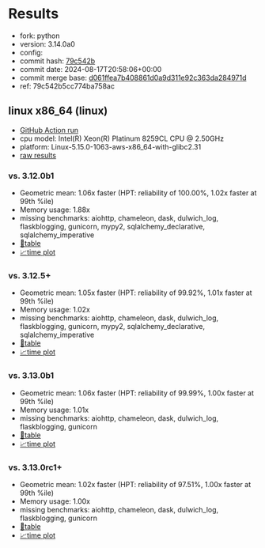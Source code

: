 # Results

- fork: python
- version: 3.14.0a0
- config: 
- commit hash: [79c542b](https://github.com/python/cpython/commit/79c542b)
- commit date: 2024-08-17T20:58:06+00:00
- commit merge base: [d061ffea7b408861d0a9d311e92c363da284971d](https://github.com/python/cpython/commit/d061ffea7b408861d0a9d311e92c363da284971d)
- ref: 79c542b5cc774ba758ac

## linux x86_64 (linux)

- [GitHub Action run](https://github.com/facebookexperimental/free-threading-benchmarking/actions/runs/10436205116)
- cpu model: Intel(R) Xeon(R) Platinum 8259CL CPU @ 2.50GHz
- platform: Linux-5.15.0-1063-aws-x86_64-with-glibc2.31
- [raw results](bm-20240817-linux-x86_64-python-79c542b5cc774ba758ac-3.14.0a0-79c542b.json)

### vs. 3.12.0b1

- Geometric mean: 1.06x faster (HPT: reliability of 100.00%, 1.02x faster at 99th %ile)
- Memory usage: 1.88x
- missing benchmarks: aiohttp, chameleon, dask, dulwich_log, flaskblogging, gunicorn, mypy2, sqlalchemy_declarative, sqlalchemy_imperative
- [📄table](bm-20240817-linux-x86_64-python-79c542b5cc774ba758ac-3.14.0a0-79c542b-vs-3.12.0b1.md)
- [📈time plot](bm-20240817-linux-x86_64-python-79c542b5cc774ba758ac-3.14.0a0-79c542b-vs-3.12.0b1.svg)

### vs. 3.12.5+

- Geometric mean: 1.05x faster (HPT: reliability of 99.92%, 1.01x faster at 99th %ile)
- Memory usage: 1.02x
- missing benchmarks: aiohttp, chameleon, dask, dulwich_log, flaskblogging, gunicorn, mypy2, sqlalchemy_declarative, sqlalchemy_imperative
- [📄table](bm-20240817-linux-x86_64-python-79c542b5cc774ba758ac-3.14.0a0-79c542b-vs-3.12.5%2B.md)
- [📈time plot](bm-20240817-linux-x86_64-python-79c542b5cc774ba758ac-3.14.0a0-79c542b-vs-3.12.5%2B.svg)

### vs. 3.13.0b1

- Geometric mean: 1.06x faster (HPT: reliability of 99.99%, 1.00x faster at 99th %ile)
- Memory usage: 1.01x
- missing benchmarks: aiohttp, chameleon, dask, dulwich_log, flaskblogging, gunicorn
- [📄table](bm-20240817-linux-x86_64-python-79c542b5cc774ba758ac-3.14.0a0-79c542b-vs-3.13.0b1.md)
- [📈time plot](bm-20240817-linux-x86_64-python-79c542b5cc774ba758ac-3.14.0a0-79c542b-vs-3.13.0b1.svg)

### vs. 3.13.0rc1+

- Geometric mean: 1.02x faster (HPT: reliability of 97.51%, 1.00x faster at 99th %ile)
- Memory usage: 1.00x
- missing benchmarks: aiohttp, chameleon, dask, dulwich_log, flaskblogging, gunicorn
- [📄table](bm-20240817-linux-x86_64-python-79c542b5cc774ba758ac-3.14.0a0-79c542b-vs-3.13.0rc1%2B.md)
- [📈time plot](bm-20240817-linux-x86_64-python-79c542b5cc774ba758ac-3.14.0a0-79c542b-vs-3.13.0rc1%2B.svg)

